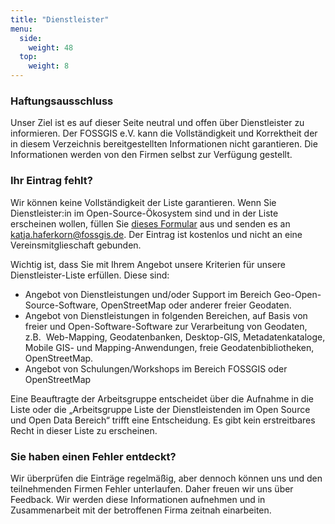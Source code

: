 ```yaml
---
title: "Dienstleister"
menu:
  side:
    weight: 48
  top:
    weight: 8
---
```


### Haftungsausschluss 

Unser Ziel ist es auf dieser Seite neutral und offen über Dienstleister zu informieren. Der FOSSGIS e.V. kann die Vollständigkeit und Korrektheit der in diesem Verzeichnis bereitgestellten Informationen nicht garantieren. Die Informationen werden von den Firmen selbst zur Verfügung gestellt.

### Ihr Eintrag fehlt? 

Wir können keine Vollständigkeit der Liste garantieren. Wenn Sie Dienstleister:in im Open-Source-Ökosystem sind und in der Liste erscheinen wollen, füllen Sie [dieses Formular](https://files.fossgis.de/Koordinierungsstelle/Liste_Dienstleistende/Formular_Liste_Dienstleistende_Website_FOSSGIS-Verein.pdf) aus und senden es an katja.haferkorn@fossgis.de. Der Eintrag ist kostenlos und nicht an eine Vereinsmitglieschaft gebunden.

Wichtig ist, dass Sie mit Ihrem Angebot unsere Kriterien für unsere Dienstleister-Liste erfüllen. Diese sind:

* Angebot von Dienstleistungen und/oder Support im Bereich Geo-Open-Source-Software, OpenStreetMap oder anderer freier Geodaten.
* Angebot von Dienstleistungen in folgenden Bereichen, auf Basis von freier und Open-Software-Software zur Verarbeitung von Geodaten, z.B.  Web-Mapping, Geodatenbanken, Desktop-GIS, Metadatenkataloge, Mobile GIS- und Mapping-Anwendungen, freie Geodatenbibliotheken, OpenStreetMap. 
* Angebot von Schulungen/Workshops im Bereich FOSSGIS oder OpenStreetMap 

Eine Beauftragte der Arbeitsgruppe entscheidet über die Aufnahme in die Liste oder die „Arbeitsgruppe Liste der Dienstleistenden im Open Source und Open Data Bereich“ trifft eine Entscheidung. Es gibt kein erstreitbares Recht in dieser Liste zu erscheinen.

### Sie haben einen Fehler entdeckt? 

Wir überprüfen die Einträge regelmäßig, aber dennoch können uns und den teilnehmenden Firmen Fehler unterlaufen. Daher freuen wir uns über Feedback. Wir werden diese Informationen aufnehmen und in Zusammenarbeit mit der betroffenen Firma zeitnah einarbeiten.

